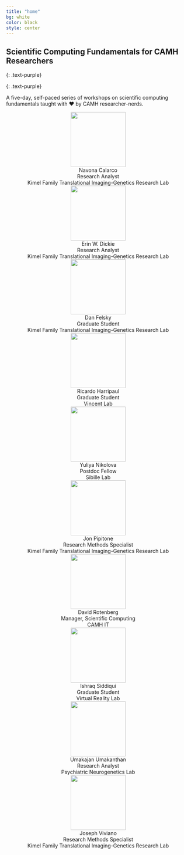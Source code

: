 ```yaml
---
title: "home"
bg: white
color: black
style: center
---
```


## Scientific Computing Fundamentals for CAMH Researchers
{: .text-purple}

<span class="fa-stack subtlecircle" style="font-size:100px; background:rgba(255,166,0,0.1)">
  <i class="fa fa-circle fa-stack-2x text-white"></i>
  <i class="fa fa-flask fa-stack-1x text-orange"></i>
</span>

{: .text-purple}

A five-day, self-paced series of workshops on scientific computing fundamentals
taught with ♥ by CAMH researcher-nerds. 


<div style="margin-left: auto; margin-right: auto; text-align: center;">
  <div class="headshot">
  <img class="img-circle" width="150px" src="https://0.academia-photos.com/2059125/3929716/4594456/s200_navona.calarco.png"/>
  <div class="headshot-name">Navona Calarco</div>
  <div class="headshot-title">Research Analyst<br/>
  Kimel Family Translational Imaging-Genetics Research Lab
  </div>
  </div >

  <div class="headshot">
  <img class="img-circle" width="150px" src="http://i1.rgstatic.net/ii/profile.image/AS%3A273745285742598@1442277370511_l"/>
  <div class="headshot-name">Erin W. Dickie </div>
  <div class="headshot-title">Research Analyst<br/>
  Kimel Family Translational Imaging-Genetics Research Lab 
  </div>
  </div>
  
   <div class="headshot">
  <img class="img-circle" width="150px" src="https://media.licdn.com/mpr/mpr/shrink_200_200/p/5/005/0b0/28f/1af1049.jpg"/>
  <div class="headshot-name">Dan Felsky</div>
  <div class="headshot-title">Graduate Student<br/>
  Kimel Family Translational Imaging-Genetics Research Lab
  </div>
  </div >

  <div class="headshot">
  <img class="img-circle" width="150px" src="http://nexus1492.eu/wp-content/plugins/smartcat_our_team/inc/img/noprofile.jpg"/>
  <div class="headshot-name">Ricardo Harripaul</div>
  <div class="headshot-title">Graduate Student<br/>
  Vincent Lab 
  </div>
  </div>

  <div class="headshot">
  <img class="img-circle" width="150px" src="http://i1.rgstatic.net/ii/profile.image/AS%3A273557691301895@1442232644397_l"/>
  <div class="headshot-name">Yuliya Nikolova</div>
  <div class="headshot-title">Postdoc Fellow<br/>
  Sibille Lab 
  </div>
  </div >

  <div class="headshot">
  <img class="img-circle" width="150px" src="http://jon.pipitone.ca/headshot2.jpg"/>
  <div class="headshot-name">Jon Pipitone</div>
  <div class="headshot-title">Research Methods Specialist<br/>
  Kimel Family Translational Imaging-Genetics Research Lab
  </div>
  </div >

  <div class="headshot">
  <img class="img-circle" width="150px" src="https://media.licdn.com/mpr/mpr/shrinknp_400_400/AAEAAQAAAAAAAANKAAAAJGVlZjBlZjRhLTVjMTktNGJhNi1hZTM1LTFkODVkYWM3MDU5NQ.jpg"/>
  <div class="headshot-name">David Rotenberg</div>
  <div class="headshot-title">Manager, Scientific Computing<br/>
  CAMH IT</div>
  </div>

  <div class="headshot">
  <img class="img-circle" width="150px" src="http://www.spokanimal.org/images/farmcat.jpg"/>
  <div class="headshot-name">Ishraq Siddiqui</div>
  <div class="headshot-title">Graduate Student<br/>
  Virtual Reality Lab 
  </div>
  </div>


  <div class="headshot">
  <img class="img-circle" width="150px" src="http://research.camh.net/pgx/images/profile-Umakajan-Umakanthan.jpg"/>
  <div class="headshot-name">Umakajan Umakanthan</div>
  <div class="headshot-title">Research Analyst<br/>
  Psychiatric Neurogenetics Lab 
  </div>
  </div>

  <div class="headshot">
  <img class="img-circle" width="150px" src="http://www.yorku.ca/grturner/images/joseph.jpg"/>
  <div class="headshot-name">Joseph Viviano</div>
  <div class="headshot-title">Research Methods Specialist<br/>
  Kimel Family Translational Imaging-Genetics Research Lab
  </div>
  </div >

</div>

